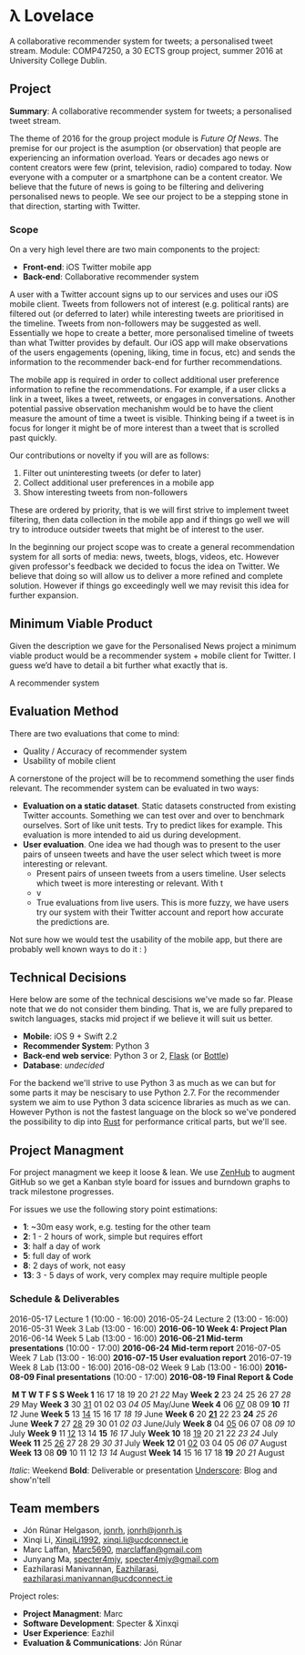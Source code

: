 # λ Lovelace
A collaborative recommender system for tweets; a personalised tweet stream. Module: COMP47250, a 30 ECTS group project, summer 2016 at University College Dublin.

## Project

**Summary**: A collaborative recommender system for tweets; a personalised tweet stream.

The theme of 2016 for the group project module is *Future Of News*. The premise for our project is the asumption (or observation) that people are experiencing an information overload. Years or decades ago news or content creators were few (print, television, radio) compared to today. Now everyone with a computer or a smartphone can be a content creator. We believe that the future of news is going to be filtering and delivering personalised news to people. We see our project to be a stepping stone in that direction, starting with Twitter.

### Scope

On a very high level there are two main components to the project:

* **Front-end**: iOS Twitter mobile app
* **Back-end**: Collaborative recommender system

A user with a Twitter account signs up to our services and uses our iOS mobile client. Tweets from followers not of interest (e.g. political rants) are filtered out (or deferred to later) while interesting tweets are prioritised in the timeline. Tweets from non-followers may be suggested as well. Essentially we hope to create a better, more personalised timeline of tweets than what Twitter provides by default. Our iOS app will make observations of the users engagements (opening, liking, time in focus, etc) and sends the information to the recommender back-end for further recommendations.

The mobile app is required in order to collect additional user preference information to refine the recommendations. For example, if a user clicks a link in a tweet, likes a tweet, retweets, or engages in conversations. Another potential passive observation mechanishm would be to have the client measure the amount of time a tweet is visible. Thinking being if a tweet is in focus for longer it might be of more interest than a tweet that is scrolled past quickly.

Our contributions or novelty if you will are as follows:

1. Filter out uninteresting tweets (or defer to later)
2. Collect additional user preferences in a mobile app
3. Show interesting tweets from non-followers

These are ordered by priority, that is we will first strive to implement tweet filtering, then data collection in the mobile app and if things go well we will try to introduce outsider tweets that might be of interest to the user.

In the beginning our project scope was to create a general recommendation system for all sorts of media: news, tweets, blogs, videos, etc. However given professor's feedback we decided to focus the idea on Twitter. We believe that doing so will allow us to deliver a more refined and complete solution. However if things go exceedingly well we may revisit this idea for further expansion.

## Minimum Viable Product

Given the description we gave for the Personalised News project a minimum viable product would be a recommender system + mobile client for Twitter. I guess we’d have to detail a bit further what exactly that is.

A recommender system 

## Evaluation Method

There are two evaluations that come to mind:

- Quality / Accuracy of recommender system
- Usability of mobile client

A cornerstone of the project will be to recommend something the user finds relevant. The recommender system can be evaluated in two ways:

- **Evaluation on a static dataset**. Static datasets constructed from existing Twitter accounts. Something we can test over and over to benchmark ourselves. Sort of like unit tests. Try to predict likes for example. This evaluation is more intended to aid us during development.
- **User evaluation**.  One idea we had though was to present to the user pairs of unseen tweets and have the user select which tweet is more interesting or relevant.
  - Present pairs of unseen tweets from a users timeline. User selects which tweet is more interesting or relevant. With t
  - v
  - True evaluations from live users. This is more fuzzy, we have users try our system with their Twitter account and report how accurate the predictions are.

Not sure how we would test the usability of the mobile app, but there are probably well known ways to do it : )

## Technical Decisions
Here below are some of the technical descisions we've made so far. Please note that we do not consider them binding. That is, we are fully prepared to switch languages, stacks mid project if we believe it will suit us better.

- **Mobile**: iOS 9 + Swift 2.2
- **Recommender System**: Python 3
- **Back-end web service**: Python 3 or 2, [Flask](http://flask.pocoo.org/) (or [Bottle](http://bottlepy.org/docs/dev/index.html))
- **Database**: *undecided*

For the backend we'll strive to use Python 3 as much as we can but for some parts it may be nescisary to use Python 2.7. For the recommender system we aim to use Python 3 data scicence libraries as much as we can. However Python is not the fastest language on the block so we've pondered the possibility to dip into [Rust](https://www.rust-lang.org/) for performance critical parts, but we'll see.

## Project Managment

For project managment we keep it loose & lean. We use [ZenHub](https://www.zenhub.io/) to augment GitHub so we get a Kanban style board for issues and burndown graphs to track milestone progresses.

For issues we use the following story point estimations:

* **1**:    ~30m easy work, e.g. testing for the other team
* **2**:    1 - 2 hours of work, simple but requires effort
* **3**:    half a day of work
* **5**:    full day of work
* **8**:    2 days of work, not easy
* **13**:   3 - 5 days of work, very complex may require multiple people

### Schedule & Deliverables

2016-05-17	Lecture 1 (10:00 - 16:00)
2016-05-24	Lecture 2 (13:00 - 16:00)
2016-05-31	Week 3 Lab (13:00 - 16:00)
**2016-06-10	Week 4: Project Plan**
2016-06-14	Week 5 Lab (13:00 - 16:00)
**2016-06-21	Mid-term presentations** (10:00 - 17:00)
**2016-06-24	Mid-term report**
2016-07-05	Week 7 Lab (13:00 - 16:00)
**2016-07-15	User evaluation report**
2016-07-19	Week 8 Lab (13:00 - 16:00)
2016-08-02	Week 9 Lab (13:00 - 16:00)
**2016-08-09	Final presentations** (10:00 - 17:00)
**2016-08-19	Final Report & Code**



​			**M	T	W	T	F	S	S**
**Week 1**		16	17	18	19	20	*21	22*	May
**Week 2**		23	24	25	26	27	*28	29*	May
**Week 3**		30	<u>31</u>	01	02	03	*04	05*	May/June
**Week 4**		06	<u>07</u>	08	09	**10**	*11	12*	June
**Week 5**		13	<u>14</u>	15	16	17	*18	19*	June
**Week 6**		20	**<u>21</u>**	22	23	**24**	*25	26*	June
**Week 7**		27	<u>28</u>	29	30	01	*02	03*	June/July
**Week 8**		04	<u>05</u>	06	07	08	*09	10*	July
**Week 9**		11	<u>12</u>	13	14	**15**	*16	17*	July
**Week 10**	18	<u>19</u>	20	21	22	*23	24*	July
**Week 11**	25	<u>26</u>	27	28	29	*30	31*	July
**Week 12**	01	<u>02</u>	03	04	05	*06	07*	August
**Week 13**	08	**09**	10	11	12	*13	14*	August
**Week 14**	15	16	17	18	**19**	*20	21*	August

*Italic*: Weekend
**Bold**: Deliverable or presentation
<u>Underscore</u>: Blog and show'n'tell

## Team members

- Jón Rúnar Helgason, [jonrh](https://github.com/jonrh), [jonrh@jonrh.is](jonrh@jonrh.is)
- Xinqi Li, [XinqiLi1992](https://github.com/XinqiLi1992), [xinqi.li@ucdconnect.ie](xinqi.li@ucdconnect.ie)
- Marc Laffan, [Marc5690](https://github.com/Marc5690), marclaffan@gmail.com
- Junyang Ma, [specter4mjy](https://github.com/specter4mjy), specter4mjy@gmail.com
- Eazhilarasi Manivannan, [Eazhilarasi](https://github.com/Eazhilarasi), [eazhilarasi.manivannan@ucdconnect.ie](eazhilarasi.manivannan@ucdconnect.ie)



Project roles:

* **Project Managment**: Marc
* **Software Development**: Specter & Xinxqi
* **User Experience**: Eazhil
* **Evaluation & Communications**: Jón Rúnar